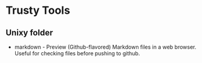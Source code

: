 Trusty Tools
============

Unixy folder
------------

*   markdown - Preview (Github-flavored) Markdown files in a web browser.
               Useful for checking files before pushing to github.

